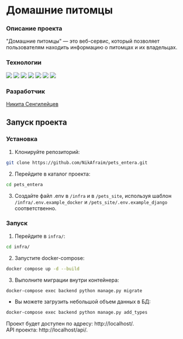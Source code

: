 # Домашние питомцы

### Описание проекта
"Домашние питомцы" — это веб-сервис, который позволяет пользователям находить информацию о питомцах и их владельцах.

### Технологии
![](https://img.shields.io/badge/Python-blue?logo=Python&logoColor=yellow&style=for-the-badge)
![](https://img.shields.io/badge/Django-092e20?logo=Django&logoColor=white&style=for-the-badge)
![](https://img.shields.io/badge/Django%20REST%20FrameWork-730000?logo=DRF&logoColor=white&style=for-the-badge)
![](https://img.shields.io/badge/Postgre_SQL-blue?logo=postgresql&logoColor=white&style=for-the-badge)
![](https://img.shields.io/badge/poetry-ad998b?logo=poetry&logoColor=white&style=for-the-badge)
![](https://img.shields.io/badge/docker-blue?logo=docker&logoColor=white&style=for-the-badge)
![](https://img.shields.io/badge/gunicorn-white?logo=gunicorn&logoColor=%23092E20&style=for-the-badge)

### Разработчик
[Никита Сенгилейцев](https://github.com/NikAfraim)

## Запуск проекта

### Установка

1. Клонируйте репозиторий:
```bash
git clone https://github.com/NikAfraim/pets_entera.git
```

2. Перейдите в каталог проекта:
```bash
cd pets_entera
```

3. Создайте файл .env в `/infra` и в `/pets_site`, используя шаблон `/infra/.env.example_docker` и `/pets_site/.env.example_django` соответственно.


### Запуск

1. Перейдите в `infra/`:
```bash
cd infra/
```

2. Запустите docker-compose:
```bash
docker compose up -d --build
```

3. Выполните миграции внутри контейнера:
```bash
docker-compose exec backend python manage.py migrate
```

* Вы можете загрузить небольшой объем данных в БД:
```bash
docker-compose exec backend python manage.py add_types
```

Проект будет доступен по адресу: http://localhost/.  
API проекта: http://localhost/api/.